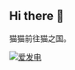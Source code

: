 ## Hi there 👋

猫猫前往猫之国。

[![爱发电](https://img.shields.io/badge/maomao-%E7%88%B1%E5%8F%91%E7%94%B5?style=for-the-badge&label=%E7%88%B1%E5%8F%91%E7%94%B5&labelColor=%23916ae4&color=%236b6b6b)](https://afdian.net/a/kodomao)


